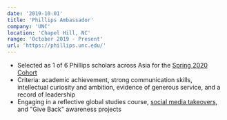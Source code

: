 ```yaml
---
date: '2019-10-01'
title: 'Phillips Ambassador'
company: 'UNC'
location: 'Chapel Hill, NC'
range: 'October 2019 - Present'
url: 'https://phillips.unc.edu/'
---
```


- Selected as 1 of 6 Phillips scholars across Asia for the [Spring 2020 Cohort](https://www.unc.edu/posts/2019/12/12/six-undergraduates-selected-as-phillips-ambassadors-for-study-in-asia/)
- Criteria: academic achievement, strong communication skills, intellectual curiosity and ambition, evidence of generous service, and a record of leadership
- Engaging in a reflective global studies course, [social media takeovers](https://www.instagram.com/p/B8wXWZqgbmT/), and "Give Back" awareness projects
